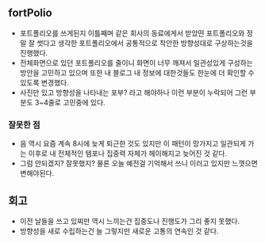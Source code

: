 ## fortPolio

- 포트폴리오를 쓰게된지 이틀째며 같은 회사의 동료에게서 받았떤 포트폴리오와 정말 잘 썻다고 생각한 포트폴리오에서 공통적으로 착안한 방향성대로 구상하는것을 진행했다.
- 전체화면으로 있던 포트폴리오를 줄이니 화면이 너무 깨져서 일관성있게 구성하는 방안을 고민하고 있으며 또한 내 블로그 내 정보에 대한것들도 한눈에 더 확인할 수 있도록 변경했다.
- 사진만 있고 방향성을 나타내는 포부? 라고 해야하나 이런 부분이 누락되어 그런 부분도 3~4줄로 고민중에 있다.


### 잘못한 점

- 음 역시 요즘 계속 8시에 늦게 퇴근한 것도 있지만 이 패턴이 망가지고 일관되게 가는 이후로 내 전체적인 템포나 집중력 자체가 헤이해지고 늦어진 것 같다.
- 그럼 안되겠지? 잘못했지? 물론 오늘 예전걸 기억해서 쓰니 이러고 있지만 느꼇으면 변해야된다.

## 회고

- 이전 날들을 쓰고 있찌만 역시 느끼는건 집중도나 진행도가 그리 좋지 못했다.
- 방향성을 새로 수립하는건 늘 그렇지만 새로운 고통의 연속인 것 같다.
